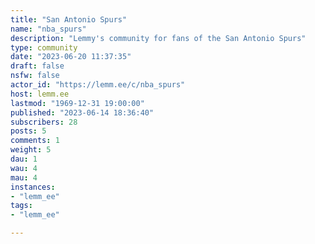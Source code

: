 ```yaml
---
title: "San Antonio Spurs" 
name: "nba_spurs"
description: "Lemmy's community for fans of the San Antonio Spurs"
type: community
date: "2023-06-20 11:37:35"
draft: false
nsfw: false
actor_id: "https://lemm.ee/c/nba_spurs"
host: lemm.ee
lastmod: "1969-12-31 19:00:00"
published: "2023-06-14 18:36:40"
subscribers: 28
posts: 5
comments: 1
weight: 5
dau: 1
wau: 4
mau: 4
instances:
- "lemm_ee"
tags: 
- "lemm_ee"

---
```

